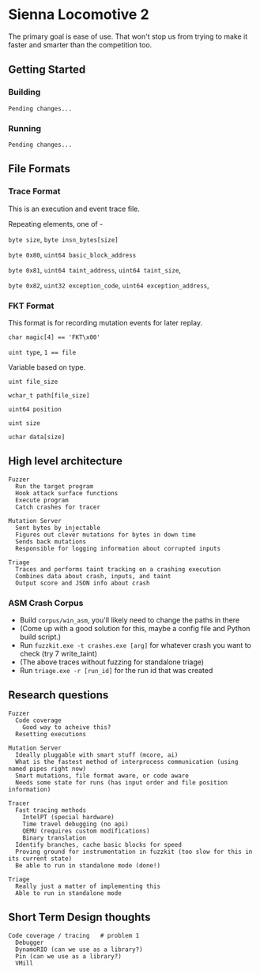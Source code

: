 # Sienna Locomotive 2

The primary goal is ease of use. That won't stop us from trying to make it faster and smarter than the competition too.

## Getting Started

### Building 

`Pending changes...`

### Running

`Pending changes...`

## File Formats

### Trace Format

This is an execution and event trace file.

Repeating elements, one of -

`byte size`, `byte insn_bytes[size]`

`byte 0x80`, `uint64 basic_block_address`

`byte 0x81`, `uint64 taint_address`, `uint64 taint_size`,

`byte 0x82`, `uint32 exception_code`, `uint64 exception_address`,

### FKT Format

This format is for recording mutation events for later replay.

`char magic[4] == 'FKT\x00'`

`uint type`, `1 == file`

Variable based on type.

`uint file_size`

`wchar_t path[file_size]`

`uint64 position`

`uint size`

`uchar data[size]`


## High level architecture

```
Fuzzer
  Run the target program
  Hook attack surface functions
  Execute program
  Catch crashes for tracer

Mutation Server
  Sent bytes by injectable
  Figures out clever mutations for bytes in down time
  Sends back mutations
  Responsible for logging information about corrupted inputs

Triage
  Traces and performs taint tracking on a crashing execution
  Combines data about crash, inputs, and taint 
  Output score and JSON info about crash
```

### ASM Crash Corpus

* Build `corpus/win_asm`, you'll likely need to change the paths in there
* (Come up with a good solution for this, maybe a config file and Python build script.)
* Run `fuzzkit.exe -t crashes.exe [arg]` for whatever crash you want to check (try 7 write_taint)
* (The above traces without fuzzing for standalone triage)
* Run `triage.exe -r [run_id]` for the run id that was created

## Research questions

```
Fuzzer
  Code coverage
    Good way to acheive this?
  Resetting executions 
    
Mutation Server
  Ideally pluggable with smart stuff (mcore, ai)
  What is the fastest method of interprocess communication (using named pipes right now)
  Smart mutations, file format aware, or code aware
  Needs some state for runs (has input order and file position information)

Tracer
  Fast tracing methods
    IntelPT (special hardware)
    Time travel debugging (no api)
    QEMU (requires custom modifications)
    Binary translation
  Identify branches, cache basic blocks for speed
  Proving ground for instrumentation in fuzzkit (too slow for this in its current state)
  Be able to run in standalone mode (done!)

Triage
  Really just a matter of implementing this
  Able to run in standalone mode
```

## Short Term Design thoughts

```
Code coverage / tracing   # problem 1
  Debugger
  DynamoRIO (can we use as a library?)
  Pin (can we use as a library?)
  VMill
```

